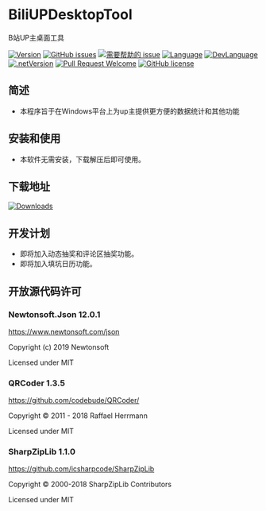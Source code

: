 ﻿# BiliUPDesktopTool
 B站UP主桌面工具

[![Version](https://img.shields.io/github/release/LeoChen98/BiliUPDesktopTool.svg?label=Version)](https://github.com/LeoChen98/BiliUPDesktopTool/releases)
[![GitHub issues](https://img.shields.io/github/issues/LeoChen98/BiliUPDesktopTool.svg)](https://github.com/LeoChen98/BiliUPDesktopTool/issues)
[![需要帮助的 issue](https://img.shields.io/github/issues/LeoChen98/BiliUPDesktopTool/help%20wanted.svg?label=需要帮助的%20issue)](https://github.com/LeoChen98/BiliUPDesktopTool/issues?q=is%3Aissue+is%3Aopen+label%3A%22help+wanted%22)
[![Language](https://img.shields.io/badge/%E8%AF%AD%E8%A8%80-%E4%B8%AD%E6%96%87-brightgreen.svg)](#)
[![DevLanguage](https://img.shields.io/badge/%E5%BC%80%E5%8F%91%E8%AF%AD%E8%A8%80-C%23-brightgreen.svg)](#)
[![.netVersion](https://img.shields.io/badge/.net-4.5-brightgreen.svg)](#)
[![Pull Request Welcome](https://img.shields.io/badge/Pull%20request-welcome-brightgreen.svg)](#)
[![GitHub license](https://img.shields.io/github/license/LeoChen98/BiliUPDesktopTool.svg)](https://github.com/LeoChen98/BiliUPDesktopTool/blob/master/LICENSE)

## 简述
* 本程序旨于在Windows平台上为up主提供更方便的数据统计和其他功能


## 安装和使用
* 本软件无需安装，下载解压后即可使用。


## 下载地址
[![Downloads](https://img.shields.io/badge/%E4%B8%8B%E8%BD%BD%E8%BD%AF%E4%BB%B6--brightgreen.svg)](https://zhangbudademao.com/SoftwareList.html)

## 开发计划
* 即将加入动态抽奖和评论区抽奖功能。
* 即将加入填坑日历功能。

## 开放源代码许可
### Newtonsoft.Json 12.0.1
<https://www.newtonsoft.com/json>

Copyright (c) 2019 Newtonsoft

Licensed under MIT

### QRCoder 1.3.5
<https://github.com/codebude/QRCoder/>

Copyright © 2011 - 2018 Raffael Herrmann

Licensed under MIT

### SharpZipLib 1.1.0
<https://github.com/icsharpcode/SharpZipLib>

Copyright © 2000-2018 SharpZipLib Contributors

Licensed under MIT

